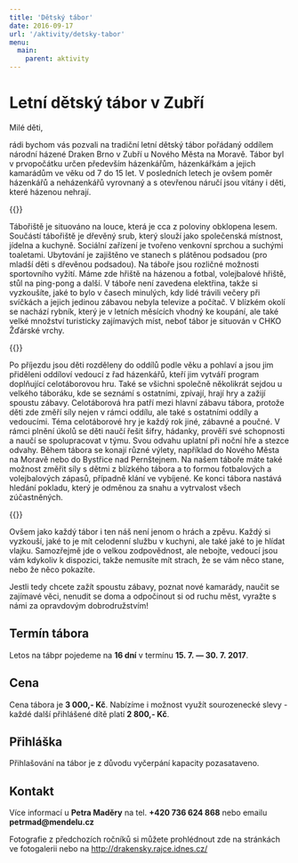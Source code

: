 ```yaml
---
title: 'Dětský tábor'
date: 2016-09-17
url: '/aktivity/detsky-tabor'
menu:
  main:
    parent: aktivity
---
```


# Letní dětský tábor v Zubří

Milé děti,

rádi bychom vás pozvali na tradiční letní dětský tábor pořádaný oddílem národní házené Draken Brno v Zubří u Nového Města na Moravě. Tábor byl v prvopočátku určen především házenkářům, házenkářkám a jejich kamarádům ve věku od 7 do 15 let. V posledních letech je ovšem poměr házenkářů a neházenkářů vyrovnaný a s otevřenou náručí jsou vítány i děti, které házenou nehrají.

{{<image file="/images/content/tabor_2016_gruppen.jpg" >}}

Tábořiště je situováno na louce, která je cca z poloviny obklopena lesem. Součástí tábořiště je dřevěný srub, který slouží jako společenská místnost, jídelna a kuchyně. Sociální zařízení je tvořeno venkovní sprchou a suchými toaletami. Ubytování je zajištěno ve stanech s plátěnou podsadou (pro mladší děti s dřevěnou podsadou). Na táboře jsou rozličné možnosti sportovního vyžití. Máme zde hřiště na házenou a fotbal, volejbalové hřiště, stůl na ping-pong a další. V táboře není zavedena elektřina, takže si vyzkoušíte, jaké to bylo v časech minulých, kdy lidé trávili večery při svíčkách a jejich jedinou zábavou nebyla televize a počítač. V blízkém okolí se nachází rybník, který je v letních měsících vhodný ke koupání, ale také velké množství turisticky zajímavých míst, neboť tábor je situován v CHKO Žďárské vrchy.

{{<image file="/images/content/tabor4.jpg" >}}

Po příjezdu jsou děti rozděleny do oddílů podle věku a pohlaví a jsou jim přiděleni oddíloví vedoucí z řad házenkářů, kteří jim vytváří program doplňující celotáborovou hru. Také se všichni společně několikrát sejdou u velkého táboráku, kde se seznámí s ostatními, zpívají, hrají hry a zažijí spoustu zábavy. Celotáborová hra patří mezi hlavní zábavu tábora, protože děti zde změří síly nejen v rámci oddílu, ale také s ostatními oddíly a vedoucími. Téma celotáborové hry je každý rok jiné, zábavné a poučné. V rámci plnění úkolů se děti naučí řešit šifry, hádanky, prověří své schopnosti a naučí se spolupracovat v týmu. Svou odvahu uplatní při noční hře a stezce odvahy. Během tábora se konají různé výlety, například do Nového Města na Moravě nebo do Bystřice nad Pernštejnem. Na našem táboře máte také možnost změřit síly s dětmi z blízkého tábora a to formou fotbalových a volejbalových zápasů, případně klání ve vybíjené. Ke konci tábora nastává hledání pokladu, který je odměnou za snahu a vytrvalost všech zúčastněných.

{{<image file="/images/content/tabor5.jpg" >}} 

Ovšem jako každý tábor i ten náš není jenom o hrách a zpěvu. Každý si vyzkouší, jaké to je mít celodenní službu v kuchyni, ale také jaké to je hlídat vlajku. Samozřejmě jde o velkou zodpovědnost, ale nebojte, vedoucí jsou vám kdykoliv k dispozici, takže nemusíte mít strach, že se vám něco stane, nebo že něco pokazíte.

Jestli tedy chcete zažít spoustu zábavy, poznat nové kamarády, naučit se zajímavé věci, nenudit se doma a odpočinout si od ruchu měst, vyražte s námi za opravdovým dobrodružstvím!


<div class="tile is-ancestor is-vertical">
  <div class="tile">
    <div class="tile is-parent">
      <div class="tile is-child card">
        <div class="card-content">
          <h2>Termín tábora</h2>
          <p>Letos na tábpr pojedeme na <b>16 dní</b> v termínu <b>15.&nbsp;7.&nbsp;&mdash;&nbsp;30.&nbsp;7.&nbsp;2017</b>.</p>
        </div>
      </div>
    </div>
    <div class="tile is-parent">
      <div class="tile is-child card">
        <div class="card-content">
          <h2>Cena</h2>
          <p>Cena tábora je <b>3&nbsp;000,- Kč</b>. Nabízíme i možnost využít sourozenecké slevy - každé další přihlášené dítě platí <b>2&nbsp;800,- Kč</b>.</p>
        </div>
      </div>
    </div>
    <div class="tile is-parent">
      <div class="tile is-child card">
        <div class="card-content">
          <h2>Přihláška</h2>
          <p>Přihlašování na tábor je z důvodu vyčerpání kapacity pozasataveno.</p>
        </div>
      </div>
    </div>
      <div class="tile is-parent">
          <div class="tile is-child card">
              <div class="card-content">
                  <h2>Kontakt</h2>
                  <div>Více informací u <b>Petra Maděry</b> na tel. <b>+420&nbsp;736&nbsp;624&nbsp;868</b> nebo emailu <b>petrmad@mendelu.cz</b></div>
              </div>
          </div>
      </div>
  </div>
</div> 

Fotografie z předchozích ročníků si můžete prohlédnout zde na stránkách ve fotogalerii nebo na http://drakensky.rajce.idnes.cz/